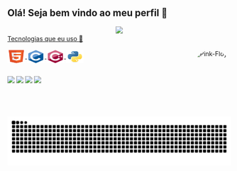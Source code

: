 ## Olá! Seja bem vindo ao meu perfil 🤙
<div align="center">
  <a href="https://github.com/biell-lopes">
  <img height="180em" src="https://github-readme-stats.vercel.app/api?username=biell-lopes&show_icons=true&theme=dark&include_all_commits=true&count_private=true"/>
    </div>
     
  <div>
   Tecnologias que eu uso 🧙
    </div>
      

  <div style="display: inline_block"><br>
  <img align="center" alt="Biel-HTML" height="30" width="40" src="https://raw.githubusercontent.com/devicons/devicon/master/icons/html5/html5-original.svg">
  <img align="center" alt="Biel-C" height="30" width="40" src="https://raw.githubusercontent.com/devicons/devicon/master/icons/c/c-original.svg">
  <img align="center" alt="Biel-Cplusplus" height="30" width="40" src="https://raw.githubusercontent.com/devicons/devicon/master/icons/cplusplus/cplusplus-original.svg">
    <img align="center" alt="Biel-Python" height="30" width="40" src="https://raw.githubusercontent.com/devicons/devicon/master/icons/python/python-original.svg">
  <img align="right" alt="Pink-Floyd" height="150" style="border-radius:50px;" src="https://c.tenor.com/fCcpPBwaJk0AAAAC/pink-floyd-the-dark-side-of-the-moon.gif">
</div>
  
  ##
 
<div> 
  <a href="https://twitter.com/biellkkkj" target="_blank"><img src="https://img.shields.io/badge/Twitter-1DA1F2?style=for-the-badge&logo=twitter&logoColor=white" target="_blank"></a>
 <a href="https://open.spotify.com/user/22m4lbv252x5rsxtmuk4af5ty" target="_blank"><img src="https://img.shields.io/badge/Spotify-1ED760?&style=for-the-badge&logo=spotify&logoColor=white" target="_blank"></a> 
  <a href = "mailto:lopesqn@gmail.com"><img src="https://img.shields.io/badge/-Gmail-%23333?style=for-the-badge&logo=gmail&logoColor=white" target="_blank"></a>
  <a href="https://www.linkedin.com/in/gabriel-lopes-501aa4116/" target="_blank"><img src="https://img.shields.io/badge/-LinkedIn-%230077B5?style=for-the-badge&logo=linkedin&logoColor=white" target="_blank"></a> 
 
  ![Snake animation](https://github.com/biell-lopes/biell-lopes/blob/output/github-contribution-grid-snake.svg)
 
</div>
